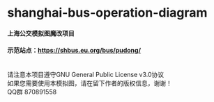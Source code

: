 # shanghai-bus-operation-diagram
#### 上海公交模拟图魔改项目 
#### 示范站点：https://shbus.eu.org/bus/pudong/
<br/>
请注意本项目遵守GNU General Public License v3.0协议
<br/>
如果您需要使用本模拟图，请在留下作者的版权信息，谢谢！
<br/>
QQ群 870891558
